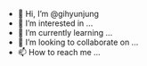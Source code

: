 - 👋 Hi, I’m @gihyunjung
- 👀 I’m interested in ...
- 🌱 I’m currently learning ...
- 💞️ I’m looking to collaborate on ...
- 📫 How to reach me ...

<!---
gihyunjung/gihyunjung is a ✨ special ✨ repository because its `README.md` (this file) appears on your GitHub profile.
You can click the Preview link to take a look at your changes.
--->
